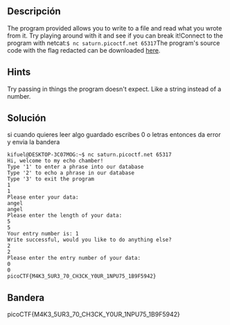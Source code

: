 ## Descripción 

The program provided allows you to write to a file and read what you wrote from it. Try playing around with it and see if you can break it!Connect to the program with netcat:`$ nc saturn.picoctf.net 65317`The program's source code with the flag redacted can be downloaded [here](https://artifacts.picoctf.net/c/139/program-redacted.c).

## Hints

Try passing in things the program doesn't expect. Like a string instead of a number.

## Solución

si cuando quieres leer algo guardado escribes 0 o letras entonces da error y envia la bandera 
```
kifuel@DESKTOP-3C07MOG:~$ nc saturn.picoctf.net 65317
Hi, welcome to my echo chamber!
Type '1' to enter a phrase into our database
Type '2' to echo a phrase in our database
Type '3' to exit the program
1
1
Please enter your data:
angel
angel
Please enter the length of your data:
5
5
Your entry number is: 1
Write successful, would you like to do anything else?
2
2
Please enter the entry number of your data:
0
0
picoCTF{M4K3_5UR3_70_CH3CK_Y0UR_1NPU75_1B9F5942}

```

## Bandera

picoCTF{M4K3_5UR3_70_CH3CK_Y0UR_1NPU75_1B9F5942}